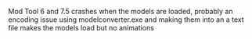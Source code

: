 Mod Tool 6 and 7.5 crashes when the models are loaded, probably an encoding issue
using modelconverter.exe and making them into an a text file makes the models load but no animations